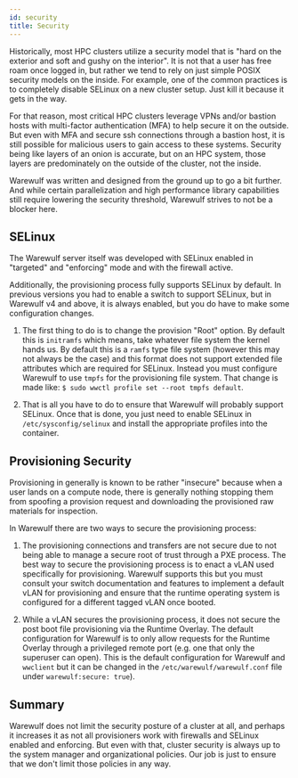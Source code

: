 ```yaml
---
id: security
title: Security
---
```


Historically, most HPC clusters utilize a security model that is "hard on the exterior and soft and gushy on the interior". It is not that a user has free roam once logged in, but rather we tend to rely on just simple POSIX security models on the inside. For example, one of the common practices is to completely disable SELinux on a new cluster setup. Just kill it because it gets in the way.

For that reason, most critical HPC clusters leverage VPNs and/or bastion hosts with multi-factor authentication (MFA) to help secure it on the outside. But even with MFA and secure ssh connections through a bastion host, it is still possible for malicious users to gain access to these systems. Security being like layers of an onion is accurate, but on an HPC system, those layers are predominately on the outside of the cluster, not the inside.

Warewulf was written and designed from the ground up to go a bit further. And while certain parallelization and high performance library capabilities still require lowering the security threshold, Warewulf strives to not be a blocker here.

## SELinux
The Warewulf server itself was developed with SELinux enabled in "targeted" and "enforcing" mode and with the firewall active.

Additionally, the provisioning process fully supports SELinux by default. In previous versions you had to enable a switch to support SELinux, but in Warewulf v4 and above, it is always enabled, but you do have to make some configuration changes.

1. The first thing to do is to change the provision "Root" option. By default this is `initramfs` which means, take whatever file system the kernel hands us. By default this is a `ramfs` type file system (however this may not always be the case) and this format does not support extended file attributes which are required for SELinux. Instead you must configure Warewulf to use `tmpfs` for the provisioning file system. That change is made like: `$ sudo wwctl profile set --root tmpfs default`.

1. That is all you have to do to ensure that Warewulf will probably support SELinux. Once that is done, you just need to enable SELinux in `/etc/sysconfig/selinux` and install the appropriate profiles into the container.

## Provisioning Security
Provisioning in generally is known to be rather "insecure" because when a user lands on a compute node, there is generally nothing stopping them from spoofing a provision request and downloading the provisioned raw materials for inspection.

In Warewulf there are two ways to secure the provisioning process:

1. The provisioning connections and transfers are not secure due to not being able to manage a secure root of trust through a PXE process. The best way to secure the provisioning process is to enact a vLAN used specifically for provisioning. Warewulf supports this but you must consult your switch documentation and features to implement a default vLAN for provisioning and ensure that the runtime operating system is configured for a different tagged vLAN once booted.

1. While a vLAN secures the provisioning process, it does not secure the post boot file provisioning via the Runtime Overlay. The default configuration for Warewulf is to only allow requests for the Runtime Overlay through a privileged remote port (e.g. one that only the superuser can open). This is the default configuration for Warewulf and `wwclient` but it can be changed in the `/etc/warewulf/warewulf.conf` file under `warewulf:secure: true`).

## Summary
Warewulf does not limit the security posture of a cluster at all, and perhaps it increases it as not all provisioners work with firewalls and SELinux enabled and enforcing. But even with that, cluster security is always up to the system manager and organizational policies. Our job is just to ensure that we don't limit those policies in any way.